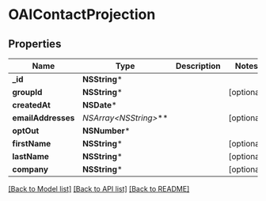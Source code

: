 # OAIContactProjection

## Properties
Name | Type | Description | Notes
------------ | ------------- | ------------- | -------------
**_id** | **NSString*** |  | 
**groupId** | **NSString*** |  | [optional] 
**createdAt** | **NSDate*** |  | 
**emailAddresses** | **NSArray&lt;NSString*&gt;*** |  | [optional] 
**optOut** | **NSNumber*** |  | 
**firstName** | **NSString*** |  | [optional] 
**lastName** | **NSString*** |  | [optional] 
**company** | **NSString*** |  | [optional] 

[[Back to Model list]](../README#documentation-for-models) [[Back to API list]](../README#documentation-for-api-endpoints) [[Back to README]](../README)


